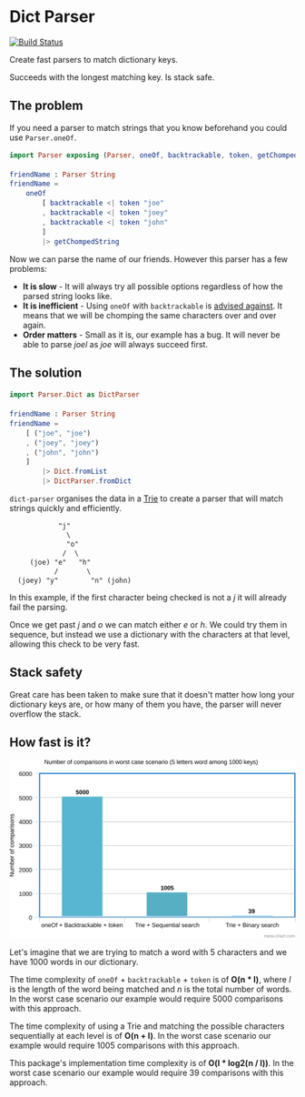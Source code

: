 # Dict Parser

[![Build Status](https://travis-ci.org/lazamar/dict-parser.svg?branch=master)](https://travis-ci.org/lazamar/dict-parser)

Create fast parsers to match dictionary keys.

Succeeds with the longest matching key. Is stack safe.

## The problem

If you need a parser to match strings that you know beforehand you could use `Parser.oneOf`.

```elm
import Parser exposing (Parser, oneOf, backtrackable, token, getChompedString)

friendName : Parser String
friendName = 
	oneOf
		[ backtrackable <| token "joe"
		, backtrackable <| token "joey"
		, backtrackable <| token "john"
		]
		|> getChompedString
```

Now we can parse the name of our friends. However this parser has a few problems:

- **It is slow** - It will always try all possible options regardless of how the parsed string looks like. 
- **It is inefficient** - Using `oneOf`	with `backtrackable` is [advised against](https://github.com/elm/parser/blob/master/semantics.md#backtrackable--oneof-inefficient). It means that we will be chomping the same characters over and over again.
- **Order matters** - Small as it is, our example has a bug. It will never be able to parse *joel* as *joe* will always succeed first.


## The solution

```elm
import Parser.Dict as DictParser

friendName : Parser String
friendName =
	[ ("joe", "joe")
	, ("joey", "joey")
	, ("john", "john")
	]
		|> Dict.fromList
		|> DictParser.fromDict
```

`dict-parser` organises the data in a [Trie](https://en.wikipedia.org/wiki/Trie) to create a parser that will match strings quickly and efficiently.


                "j" 
                  \
                  "o"
                 /  \
         (joe) "e"   "h" 
               /       \
      (joey) "y"        "n" (john)


In this example, if the first character being checked is not a *j* it will already fail the parsing.

Once we get past *j* and *o* we can match either *e* or *h*. We could try them in sequence, but instead we use a dictionary with the characters at that level, allowing this check to be very fast.

## Stack safety

Great care has been taken to make sure that it doesn't matter how long your dictionary keys are, or how many of them you have, the parser will never overflow the stack.

## How fast is it?

![dict-parser-comparison](https://raw.githubusercontent.com/lazamar/dict-parser/master/images/comparisons-chart.svg)

Let's imagine that we are trying to match a word with 5 characters and we have 1000 words in our dictionary.

The time complexity of `oneOf` + `backtrackable` + `token` is of **O(n * l)**, where *l* is the length of the word being matched and *n* is the total number of words.
In the worst case scenario our example would require 5000 comparisons with this approach.

The time complexity of using a Trie and matching the possible characters sequentially at each level is of **O(n + l)**.
In the worst case scenario our example would require 1005 comparisons with this approach.

This package's implementation time complexity is of **O(l * log2(n / l))**.
In the worst case scenario our example would require 39 comparisons with this approach.
